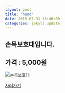 ```yaml
---
layout: post
title: "hand"
date: 2015-05-31 13:46:00
categories: jekyll update
---
```


손목보호대입니다.
--------------------

## 가격 : 5,000원

![손목보호대](http://gdimg1.gmarket.co.kr/goods_image2/shop_img/658/930/658930049.jpg)

[사러가기](http://www.badmintonmarket.co.kr/front/productdetail.php?productcode=052002001003000001)
